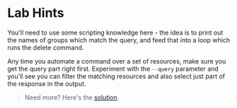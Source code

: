 # Lab Hints

You'll need to use some scripting knowledge here - the idea is to print out the names of groups which match the query, and feed that into a loop which runs the delete command.

Any time you automate a command over a set of resources, make sure you get the query part right first. Experiment with the `--query` parameter and you'll see you can filter the matching resources and also select just part of the response in the output.

> Need more? Here's the [solution](solution.md).
